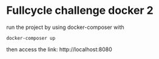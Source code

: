 # Fullcycle challenge docker 2

run the project by using docker-composer with

```
docker-composer up
```

then access the link: http://localhost:8080
